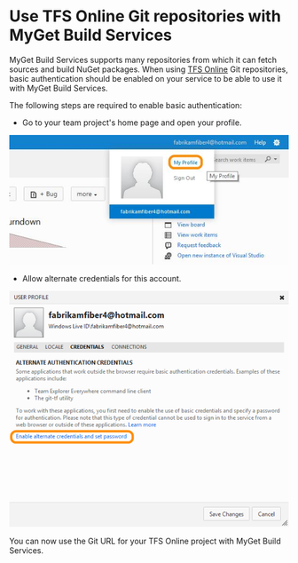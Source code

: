 # Use TFS Online Git repositories with MyGet Build Services

MyGet Build Services supports many repositories from which it can fetch sources and build NuGet packages. When using [TFS Online](http://tfs.visualstudio.com) Git repositories, basic authentication should be enabled on your service to be able to use it with MyGet Build Services.

The following steps are required to enable basic authentication:

* Go to your team project's home page and open your profile.

![TFS Online profile](Images/tfsonline-profile.jpg)

* Allow alternate credentials for this account.

![Allow alternate credentials](Images/tfsonline-allowalternate.jpg)

You can now use the Git URL for your TFS Online project with MyGet Build Services.